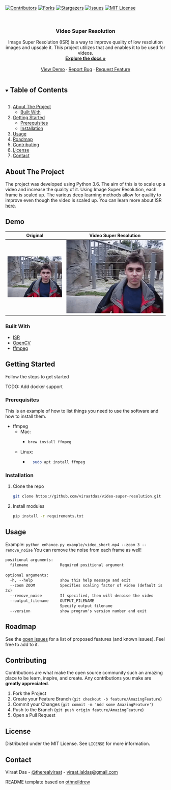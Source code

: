 <!--
*** Thanks for checking out the Best-README-Template. If you have a suggestion
*** that would make this better, please fork the repo and create a pull request
*** or simply open an issue with the tag "enhancement".
*** Thanks again! Now go create something AMAZING! :D
***
***
***
*** To avoid retyping too much info. Do a search and replace for the following:
*** github_username, repo_name, twitter_handle, email, project_title, project_description
-->



<!-- PROJECT SHIELDS -->
<!--
*** I'm using markdown "reference style" links for readability.
*** Reference links are enclosed in brackets [ ] instead of parentheses ( ).
*** See the bottom of this document for the declaration of the reference variables
*** for contributors-url, forks-url, etc. This is an optional, concise syntax you may use.
*** https://www.markdownguide.org/basic-syntax/#reference-style-links
-->
[![Contributors][contributors-shield]][contributors-url]
[![Forks][forks-shield]][forks-url]
[![Stargazers][stars-shield]][stars-url]
[![Issues][issues-shield]][issues-url]
[![MIT License][license-shield]][license-url]



<!-- PROJECT LOGO -->
<br />
<p align="center">
  <a href="https://github.com/viraatdas/video-super-resolution">
  </a>

  <h3 align="center">Video Super Resolution</h3>

  <p align="center">
    Image Super Resolution (ISR) is a way to improve quality of low resolution images and upscale it. This project utilizes that and enables it to be used for videos. 
    <br />
    <a href="https://github.com/viraatdas/video-super-resolution"><strong>Explore the docs »</strong></a>
    <br />
    <br />
    <a href="https://github.com/viraatdas/video-super-resolution#demo">View Demo</a>
    ·
    <a href="https://github.com/viraatdas/video-super-resolution/issues">Report Bug</a>
    ·
    <a href="https://github.com/viraatdas/video-super-resolution/issues">Request Feature</a>
  </p>
</p>



<!-- TABLE OF CONTENTS -->
<details open="open">
  <summary><h2 style="display: inline-block">Table of Contents</h2></summary>
  <ol>
    <li>
      <a href="#about-the-project">About The Project</a>
      <ul>
        <li><a href="#built-with">Built With</a></li>
      </ul>
    </li>
    <li>
      <a href="#getting-started">Getting Started</a>
      <ul>
        <li><a href="#prerequisites">Prerequisites</a></li>
        <li><a href="#installation">Installation</a></li>
      </ul>
    </li>
    <li><a href="#usage">Usage</a></li>
    <li><a href="#roadmap">Roadmap</a></li>
    <li><a href="#contributing">Contributing</a></li>
    <li><a href="#license">License</a></li>
    <li><a href="#contact">Contact</a></li>
  
  </ol>
</details>



<!-- ABOUT THE PROJECT -->
## About The Project

The project was developed using Python 3.6. The aim of this is to scale up a video and increase the quality of it. Using Image Super Resolution, each frame is scaled up. The various deep learning methods allow for quality to improve even though the video is scaled up. You can learn more about ISR [here](https://github.com/idealo/image-super-resolution).

## Demo
Original                   |  Video Super Resolution
:-------------------------:|:-------------------------:
![](assets/scaled_down.gif)  |  ![](assets/scaled_up.gif)

### Built With

* [ISR](https://github.com/idealo/image-super-resolution)
* [OpenCV](https://github.com/opencv/opencv)
* [ffmpeg](https://ffmpeg.org/ffmpeg.html)



<!-- GETTING STARTED -->
## Getting Started

Follow the steps to get started 

TODO: Add docker support

### Prerequisites

This is an example of how to list things you need to use the software and how to install them.
* ffmpeg 
  - Mac: 
    - ```sh
      brew install ffmpeg
      ```
  - Linux: 
    - ```sh
        sudo apt install ffmpeg
        ```

### Installation

1. Clone the repo
   ```sh
   git clone https://github.com/viraatdas/video-super-resolution.git
   ```
2. Install modules
   ```sh
   pip install -r requirements.txt
   ```



<!-- USAGE EXAMPLES -->
## Usage

Example: `python enhance.py example/video_short.mp4 --zoom 3 --remove_noise` 
You can remove the noise from each frame as well!

```
positional arguments:
  filename              Required positional argument

optional arguments:
  -h, --help            show this help message and exit
  --zoom ZOOM           Specifies scaling factor of video (default is 2x)
  --remove_noise        If specified, then will denoise the video
  --output_filename     OUTPUT_FILENAME
                        Specify output filename
  --version             show program's version number and exit
```


<!-- ROADMAP -->
## Roadmap

See the [open issues](https://github.com/viraatdas/video-super-resolution/issues) for a list of proposed features (and known issues). Feel free to add to it. 



<!-- CONTRIBUTING -->
## Contributing

Contributions are what make the open source community such an amazing place to be learn, inspire, and create. Any contributions you make are **greatly appreciated**.

1. Fork the Project
2. Create your Feature Branch (`git checkout -b feature/AmazingFeature`)
3. Commit your Changes (`git commit -m 'Add some AmazingFeature'`)
4. Push to the Branch (`git push origin feature/AmazingFeature`)
5. Open a Pull Request



<!-- LICENSE -->
## License

Distributed under the MIT License. See `LICENSE` for more information.



<!-- CONTACT -->
## Contact

Viraat Das - [@therealviraat](https://twitter.com/therealviraat) - viraat.laldas@gmail.com

README template based on [othneildrew](https://github.com/othneildrew/Best-README-Template)


<!-- MARKDOWN LINKS & IMAGES -->
<!-- https://www.markdownguide.org/basic-syntax/#reference-style-links -->
[contributors-shield]: https://img.shields.io/github/contributors/viraatdas/video-super-resolution.svg?style=for-the-badge
[contributors-url]: https://github.com/viraatdas/video-super-resolution/graphs/contributors
[forks-shield]: https://img.shields.io/github/forks/viraatdas/video-super-resolution.svg?style=for-the-badge
[forks-url]: https://github.com/viraatdas/video-super-resolution/network/members
[stars-shield]: https://img.shields.io/github/stars/viraatdas/video-super-resolution.svg?style=for-the-badge
[stars-url]: https://github.com/viraatdas/video-super-resolution/stargazers
[issues-shield]: https://img.shields.io/github/issues/viraatdas/video-super-resolution.svg?style=for-the-badge
[issues-url]: https://github.com/viraatdas/video-super-resolution/issues
[license-shield]: https://img.shields.io/github/license/viraatdas/video-super-resolution.svg?style=for-the-badge
[license-url]: https://github.com/viraatdas/video-super-resolution/blob/master/LICENSE.txt
[linkedin-shield]: https://img.shields.io/badge/-LinkedIn-black.svg?style=for-the-badge&logo=linkedin&colorB=555
[linkedin-url]: https://linkedin.com/in/viraatdas

